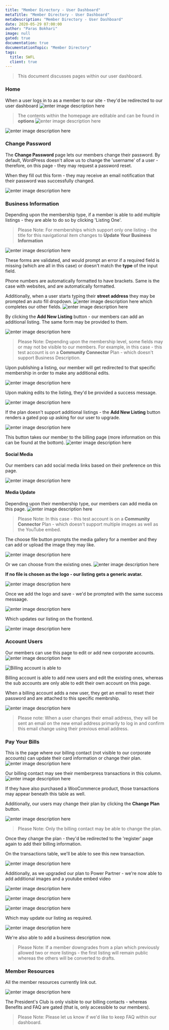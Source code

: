 ```yaml
---
title: "Member Directory - User Dashboard"
metaTitle: "Member Directory - User Dashboard"
metaDescription: "Member Directory - User Dashboard"
date: 2020-05-29 07:00:00
author: "Paras Bokhari"
image: null
gated: true
documentation: true
documentationTopic: "Member Directory"
tags:
  title: SWFL
  client: true
---
```


> This document discusses pages within our user dashboard.

### Home

When a user logs in to as a member to our site - they'd be redirected to our user dashboard
![enter image description here](https://i.imgur.com/pn7HbrX.jpg)

> The contents within the homepage are editable and can be found in **options**
> ![enter image description here](https://i.imgur.com/ltpG8oo.png)

![enter image description here](https://i.imgur.com/wQebiJw.png)

### Change Password

The **Change Password** page lets our members change their password. By default, WordPress doesn't allow us to change the 'username' of a user - therefore, on this page - they may request a password reset.

When they fill out this form - they may receive an email notification that their password was successfully changed.

![enter image description here](https://i.imgur.com/IsY5WWr.png)

### Business Information

Depending upon the membership type, if a member is able to add multiple listings - they are able to do so by clicking 'Listing One'.

> Please Note: For memberships which support only one listing - the title for this navigational item changes to **Update Your Business Information**

![enter image description here](https://i.imgur.com/kijBbOQ.png)

These forms are validated, and would prompt an error if a required field is missing (which are all in this case) or doesn't match the **type** of the input field.

Phone numbers are automatically formatted to have brackets. Same is the case with websites, and are automatically formatted.

Additionally, when a user starts typing their **street address** they may be prompted an auto fill dropdown.
![enter image description here](https://i.imgur.com/n8xlp5y.png)
which completes our other fields.
![enter image description here](https://i.imgur.com/xbhqF4P.png)

By clicking the **Add New Listing** button - our members can add an additional listing. The same form may be provided to them.

![enter image description here](https://i.imgur.com/ZBxi6Cs.png)

> Please Note: Depending upon the membership level, some fields may or may not be visible to our members. For example, in this case - this test account is on a **Community Connector** Plan - which doesn't support Business Description.

Upon publishing a listing, our member will get redirected to that specific membership in order to make any additional edits.

![enter image description here](https://i.imgur.com/gFZmOj7.png)

Upon making edits to the listing, they'd be provided a success message.

![enter image description here](https://i.imgur.com/i56mQOZ.png)

If the plan doesn't support additional listings - the **Add New Listing** button renders a gated pop up asking for our user to upgrade.

![enter image description here](https://i.imgur.com/HF4Ku2C.png)

This button takes our member to the billing page (more information on this can be found at the bottom).
![enter image description here](https://i.imgur.com/4SGdi0J.png)

#### Social Media

Our members can add social media links based on their preference on this page.

![enter image description here](https://i.imgur.com/dZGtwAo.png)

#### Media Update

Depending upon their membership type, our members can add media on this page.
![enter image description here](https://i.imgur.com/yqoNdOm.png)

> Please Note: In this case - this test account is on a **Community Connector** Plan - which doesn't support multiple images as well as the YouTube embed.

The choose file button prompts the media gallery for a member and they can add or upload the image they may like.

![enter image description here](https://i.imgur.com/RFDizwc.png)

Or we can choose from the existing ones.
![enter image description here](https://i.imgur.com/6lTxxvl.png)

**If no file is chosen as the logo - our listing gets a generic avatar.**

![enter image description here](https://i.imgur.com/N1ly3eS.png)

Once we add the logo and save - we'd be prompted with the same success messaage.

![enter image description here](https://i.imgur.com/xJI4URV.png)

Which updates our listing on the frontend.

![enter image description here](https://i.imgur.com/KNqtJ4S.png)

### Account Users

Our members can use this page to edit or add new corporate accounts.
![enter image description here](https://i.imgur.com/ayZXVix.png)

![Billing account is able to](https://i.imgur.com/xT4KY9p.png)

Billing account is able to add new users and edit the existing ones, whereas the sub accounts are only able to edit their own account on this page.

When a billing account adds a new user, they get an email to reset their password and are attached to this specific membrship.

![enter image description here](https://i.imgur.com/Lcolw2N.png)

> Please note: When a user changes their email address, they will be sent an email on the new email address primarily to log in and confirm this email change using their previous email address.

### Pay Your Bills

This is the page where our billing contact (not visible to our corporate accounts) can update their card information or change their plan.
![enter image description here](https://i.imgur.com/gqgyarK.png)

Our billing contact may see their memberpress transactions in this column.
![enter image description here](https://i.imgur.com/X1FA2Ej.png)

If they have also purchased a WooCommerce product, those transactions may appear beneath this table as well.

Additionally, our users may change their plan by clicking the **Change Plan** button.

![enter image description here](https://i.imgur.com/7NoSrfH.png)

> Please Note: Only the billing contact may be able to change the plan.

Once they change the plan - they'd be redirected to the 'register' page again to add their billing information.

On the transactions table, we'll be able to see this new transaction.

![enter image description here](https://i.imgur.com/D4U99za.png)

Additionally, as we upgraded our plan to Power Partner - we're now able to add additional images and a youtube embed video

![enter image description here](https://i.imgur.com/j4hTzK1.png)

![enter image description here](https://i.imgur.com/Duz4BRY.png)

![enter image description here](https://i.imgur.com/P7DoQJ0.png)

Which may update our listing as required.

![enter image description here](https://i.imgur.com/TkfqObY.jpg)

We're also able to add a business description now.

> Please Note: If a member downgrades from a plan which previously allowed two or more listings - the first listing will remain public whereas the others will be converted to drafts.

### Member Resources

All the member resources currently link out.

![enter image description here](https://i.imgur.com/JMYkNiU.png)

The President's Club is only visible to our billing contacts - whereas Benefits and FAQ are gated (that is, only accessible to our members).

> Please Note: Please let us know if we'd like to keep FAQ within our dashboard.
